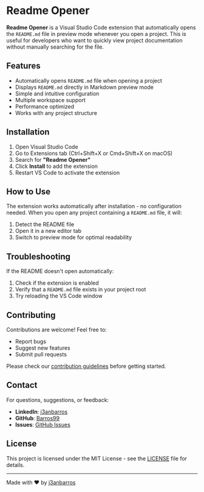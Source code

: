 # Readme Opener

**Readme Opener** is a Visual Studio Code extension that automatically opens the `README.md` file in preview mode whenever you open a project. This is useful for developers who want to quickly view project documentation without manually searching for the file.

## Features

- Automatically opens `README.md` file when opening a project
- Displays `README.md` directly in Markdown preview mode
- Simple and intuitive configuration
- Multiple workspace support
- Performance optimized
- Works with any project structure

## Installation

1. Open Visual Studio Code
2. Go to Extensions tab (Ctrl+Shift+X or Cmd+Shift+X on macOS)
3. Search for **"Readme Opener"**
4. Click **Install** to add the extension
5. Restart VS Code to activate the extension

## How to Use

The extension works automatically after installation - no configuration needed. When you open any project containing a `README.md` file, it will:

1. Detect the README file
2. Open it in a new editor tab
3. Switch to preview mode for optimal readability

## Troubleshooting

If the README doesn't open automatically:

1. Check if the extension is enabled
2. Verify that a `README.md` file exists in your project root
3. Try reloading the VS Code window

## Contributing

Contributions are welcome! Feel free to:

- Report bugs
- Suggest new features
- Submit pull requests

Please check our [contribution guidelines](CONTRIBUTING.md) before getting started.

## Contact

For questions, suggestions, or feedback:

- **LinkedIn**: [j3anbarros](https://br.linkedin.com/in/j3anbarros/en)
- **GitHub**: [Barros99](https://github.com/Barros99)
- **Issues**: [GitHub Issues](https://github.com/Barros99/readme-opener/issues)

## License

This project is licensed under the MIT License - see the [LICENSE](LICENSE) file for details.

---

Made with ❤️ by [j3anbarros](https://br.linkedin.com/in/j3anbarros/en)
